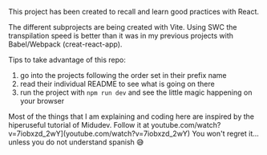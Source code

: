 This project has been created to recall and learn good practices with React.

The different subprojects are being created with Vite. Using SWC the transpilation speed is better than it was in my previous projects with Babel/Webpack (creat-react-app).

Tips to take advantage of this repo:

1. go into the projects following the order set in their prefix name
2. read their individual README to see what is going on there
3. run the project with `npm run dev` and see the little magic happening on your browser

Most of the things that I am explaining and coding here are inspired by the hiperuseful tutorial of Midudev. Follow it at
youtube.com/watch?v=7iobxzd_2wY](youtube.com/watch?v=7iobxzd_2wY)
You won't regret it... unless you do not understand spanish :sweat_smile:
